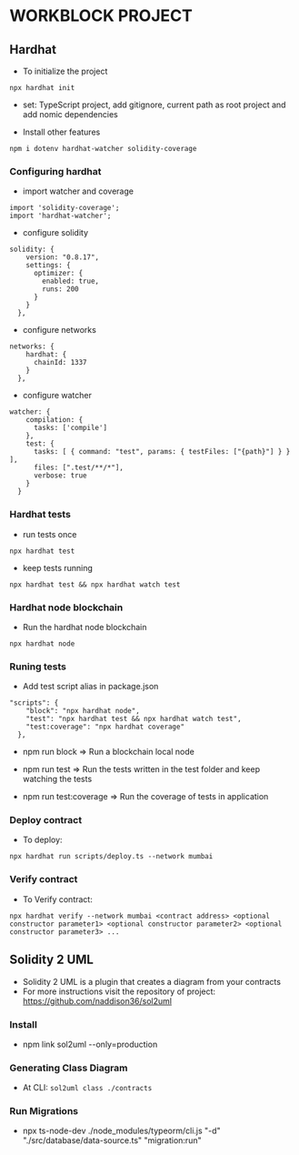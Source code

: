 # WORKBLOCK PROJECT

## Hardhat
- To initialize the project
```
npx hardhat init
```
- set: TypeScript project, add gitignore, current path as root project and add nomic dependencies

- Install other features
```
npm i dotenv hardhat-watcher solidity-coverage
```

### Configuring hardhat

- import watcher and coverage
```
import 'solidity-coverage';
import 'hardhat-watcher';
```

- configure solidity
```
solidity: {
    version: "0.8.17",
    settings: {
      optimizer: {
        enabled: true,
        runs: 200
      }
    }
  },
```

- configure networks
```
networks: {
    hardhat: {
      chainId: 1337
    }
  },
```

- configure watcher
```
watcher: {
    compilation: {
      tasks: ['compile']
    },
    test: {
      tasks: [ { command: "test", params: { testFiles: ["{path}"] } } ],
      files: [".test/**/*"],
      verbose: true
    }
  }
```

### Hardhat tests

- run tests once
```
npx hardhat test
```

- keep tests running
```
npx hardhat test && npx hardhat watch test
```

### Hardhat node blockchain

- Run the hardhat node blockchain
```
npx hardhat node
``` 

### Runing tests

- Add test script alias in package.json
```
"scripts": {
    "block": "npx hardhat node",
    "test": "npx hardhat test && npx hardhat watch test",
    "test:coverage": "npx hardhat coverage"
  },
```

- npm run block => Run a blockchain local node

- npm run test => Run the tests written in the test folder and keep watching the tests

- npm run test:coverage => Run the coverage of tests in application

### Deploy contract

- To deploy:
```
npx hardhat run scripts/deploy.ts --network mumbai
```

### Verify contract

- To Verify contract:
```
npx hardhat verify --network mumbai <contract address> <optional constructor parameter1> <optional constructor parameter2> <optional constructor parameter3> ...
```

## Solidity 2 UML

- Solidity 2 UML is a plugin that creates a diagram from your contracts
- For more instructions visit the repository of project: https://github.com/naddison36/sol2uml

### Install

- npm link sol2uml --only=production

### Generating Class Diagram

- At CLI: `sol2uml class ./contracts`

### Run Migrations
-  npx ts-node-dev ./node_modules/typeorm/cli.js "-d" "./src/database/data-source.ts" "migration:run" 
